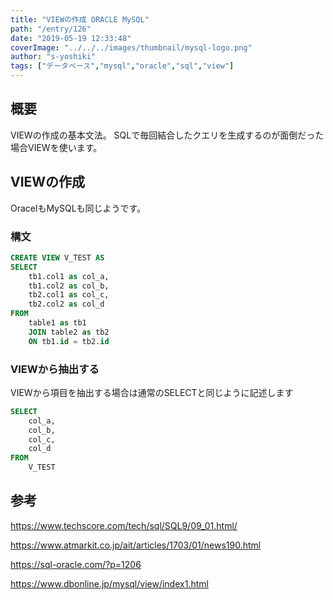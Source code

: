 ```yaml
---
title: "VIEWの作成 ORACLE MySQL"
path: "/entry/126"
date: "2019-05-19 12:33:48"
coverImage: "../../../images/thumbnail/mysql-logo.png"
author: "s-yoshiki"
tags: ["データベース","mysql","oracle","sql","view"]
---
```


## 概要

VIEWの作成の基本文法。
SQLで毎回結合したクエリを生成するのが面倒だった場合VIEWを使います。

## VIEWの作成

OracelもMySQLも同じようです。

### 構文

```sql
CREATE VIEW V_TEST AS
SELECT
    tb1.col1 as col_a,
    tb1.col2 as col_b,
    tb2.col1 as col_c,
    tb2.col2 as col_d
FROM 
    table1 as tb1
    JOIN table2 as tb2
    ON tb1.id = tb2.id
```

### VIEWから抽出する

VIEWから項目を抽出する場合は通常のSELECTと同じように記述します

```sql
SELECT
    col_a,
    col_b,
    col_c,
    col_d
FROM
    V_TEST
```

## 参考

<a href="https://www.techscore.com/tech/sql/SQL9/09_01.html/">https://www.techscore.com/tech/sql/SQL9/09_01.html/</a>

<a href="https://www.atmarkit.co.jp/ait/articles/1703/01/news190.html">https://www.atmarkit.co.jp/ait/articles/1703/01/news190.html</a>

<a href="https://sql-oracle.com/?p=1206">https://sql-oracle.com/?p=1206</a>

<a href="https://www.dbonline.jp/mysql/view/index1.html">https://www.dbonline.jp/mysql/view/index1.html</a>